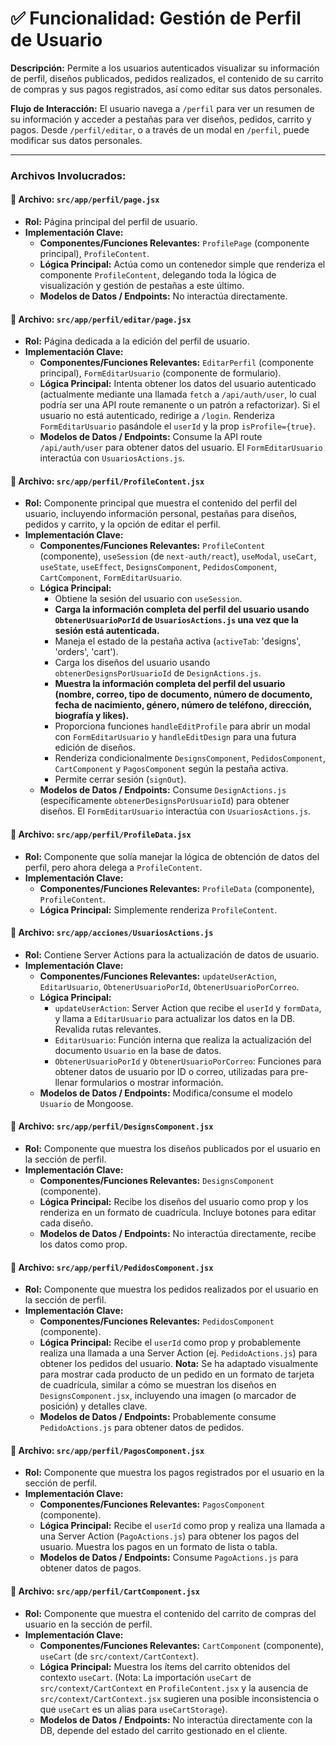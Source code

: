 # ✅ Funcionalidad: Gestión de Perfil de Usuario

**Descripción:** Permite a los usuarios autenticados visualizar su información de perfil, diseños publicados, pedidos realizados, el contenido de su carrito de compras y sus pagos registrados, así como editar sus datos personales.

**Flujo de Interacción:** El usuario navega a `/perfil` para ver un resumen de su información y acceder a pestañas para ver diseños, pedidos, carrito y pagos. Desde `/perfil/editar`, o a través de un modal en `/perfil`, puede modificar sus datos personales.

---

### Archivos Involucrados:

#### 📄 **Archivo:** `src/app/perfil/page.jsx`
* **Rol:** Página principal del perfil de usuario.
* **Implementación Clave:**
    * **Componentes/Funciones Relevantes:** `ProfilePage` (componente principal), `ProfileContent`.
    * **Lógica Principal:** Actúa como un contenedor simple que renderiza el componente `ProfileContent`, delegando toda la lógica de visualización y gestión de pestañas a este último.
    * **Modelos de Datos / Endpoints:** No interactúa directamente.

#### 📄 **Archivo:** `src/app/perfil/editar/page.jsx`
* **Rol:** Página dedicada a la edición del perfil de usuario.
* **Implementación Clave:**
    * **Componentes/Funciones Relevantes:** `EditarPerfil` (componente principal), `FormEditarUsuario` (componente de formulario).
    * **Lógica Principal:** Intenta obtener los datos del usuario autenticado (actualmente mediante una llamada `fetch` a `/api/auth/user`, lo cual podría ser una API route remanente o un patrón a refactorizar). Si el usuario no está autenticado, redirige a `/login`. Renderiza `FormEditarUsuario` pasándole el `userId` y la prop `isProfile={true}`.
    * **Modelos de Datos / Endpoints:** Consume la API route `/api/auth/user` para obtener datos del usuario. El `FormEditarUsuario` interactúa con `UsuariosActions.js`.

#### 📄 **Archivo:** `src/app/perfil/ProfileContent.jsx`
* **Rol:** Componente principal que muestra el contenido del perfil del usuario, incluyendo información personal, pestañas para diseños, pedidos y carrito, y la opción de editar el perfil.
* **Implementación Clave:**
    * **Componentes/Funciones Relevantes:** `ProfileContent` (componente), `useSession` (de `next-auth/react`), `useModal`, `useCart`, `useState`, `useEffect`, `DesignsComponent`, `PedidosComponent`, `CartComponent`, `FormEditarUsuario`.
    * **Lógica Principal:**
        *   Obtiene la sesión del usuario con `useSession`.
        *   **Carga la información completa del perfil del usuario usando `ObtenerUsuarioPorId` de `UsuariosActions.js` una vez que la sesión está autenticada.**
        *   Maneja el estado de la pestaña activa (`activeTab`: 'designs', 'orders', 'cart').
        *   Carga los diseños del usuario usando `obtenerDesignsPorUsuarioId` de `DesignActions.js`.
        *   **Muestra la información completa del perfil del usuario (nombre, correo, tipo de documento, número de documento, fecha de nacimiento, género, número de teléfono, dirección, biografía y likes).**
        *   Proporciona funciones `handleEditProfile` para abrir un modal con `FormEditarUsuario` y `handleEditDesign` para una futura edición de diseños.
        *   Renderiza condicionalmente `DesignsComponent`, `PedidosComponent`, `CartComponent` y `PagosComponent` según la pestaña activa.
        *   Permite cerrar sesión (`signOut`).
    * **Modelos de Datos / Endpoints:** Consume `DesignActions.js` (específicamente `obtenerDesignsPorUsuarioId`) para obtener diseños. El `FormEditarUsuario` interactúa con `UsuariosActions.js`.

#### 📄 **Archivo:** `src/app/perfil/ProfileData.jsx`
* **Rol:** Componente que solía manejar la lógica de obtención de datos del perfil, pero ahora delega a `ProfileContent`.
* **Implementación Clave:**
    * **Componentes/Funciones Relevantes:** `ProfileData` (componente), `ProfileContent`.
    * **Lógica Principal:** Simplemente renderiza `ProfileContent`.

#### 📄 **Archivo:** `src/app/acciones/UsuariosActions.js`
* **Rol:** Contiene Server Actions para la actualización de datos de usuario.
* **Implementación Clave:**
    * **Componentes/Funciones Relevantes:** `updateUserAction`, `EditarUsuario`, `ObtenerUsuarioPorId`, `ObtenerUsuarioPorCorreo`.
    * **Lógica Principal:**
        *   `updateUserAction`: Server Action que recibe el `userId` y `formData`, y llama a `EditarUsuario` para actualizar los datos en la DB. Revalida rutas relevantes.
        *   `EditarUsuario`: Función interna que realiza la actualización del documento `Usuario` en la base de datos.
        *   `ObtenerUsuarioPorId` y `ObtenerUsuarioPorCorreo`: Funciones para obtener datos de usuario por ID o correo, utilizadas para pre-llenar formularios o mostrar información.
    * **Modelos de Datos / Endpoints:** Modifica/consume el modelo `Usuario` de Mongoose.

#### 📄 **Archivo:** `src/app/perfil/DesignsComponent.jsx`
* **Rol:** Componente que muestra los diseños publicados por el usuario en la sección de perfil.
* **Implementación Clave:**
    * **Componentes/Funciones Relevantes:** `DesignsComponent` (componente).
    * **Lógica Principal:** Recibe los diseños del usuario como prop y los renderiza en un formato de cuadrícula. Incluye botones para editar cada diseño.
    * **Modelos de Datos / Endpoints:** No interactúa directamente, recibe los datos como prop.

#### 📄 **Archivo:** `src/app/perfil/PedidosComponent.jsx`
* **Rol:** Componente que muestra los pedidos realizados por el usuario en la sección de perfil.
* **Implementación Clave:**
    * **Componentes/Funciones Relevantes:** `PedidosComponent` (componente).
    * **Lógica Principal:** Recibe el `userId` como prop y probablemente realiza una llamada a una Server Action (ej. `PedidoActions.js`) para obtener los pedidos del usuario. **Nota:** Se ha adaptado visualmente para mostrar cada producto de un pedido en un formato de tarjeta de cuadrícula, similar a cómo se muestran los diseños en `DesignsComponent.jsx`, incluyendo una imagen (o marcador de posición) y detalles clave.
    * **Modelos de Datos / Endpoints:** Probablemente consume `PedidoActions.js` para obtener datos de pedidos.

#### 📄 **Archivo:** `src/app/perfil/PagosComponent.jsx`
* **Rol:** Componente que muestra los pagos registrados por el usuario en la sección de perfil.
* **Implementación Clave:**
    * **Componentes/Funciones Relevantes:** `PagosComponent` (componente).
    * **Lógica Principal:** Recibe el `userId` como prop y realiza una llamada a una Server Action (`PagoActions.js`) para obtener los pagos del usuario. Muestra los pagos en un formato de lista o tabla.
    * **Modelos de Datos / Endpoints:** Consume `PagoActions.js` para obtener datos de pagos.

#### 📄 **Archivo:** `src/app/perfil/CartComponent.jsx`
* **Rol:** Componente que muestra el contenido del carrito de compras del usuario en la sección de perfil.
* **Implementación Clave:**
    * **Componentes/Funciones Relevantes:** `CartComponent` (componente), `useCart` (de `src/context/CartContext`).
    * **Lógica Principal:** Muestra los ítems del carrito obtenidos del contexto `useCart`. (Nota: La importación `useCart` de `src/context/CartContext` en `ProfileContent.jsx` y la ausencia de `src/context/CartContext.jsx` sugieren una posible inconsistencia o que `useCart` es un alias para `useCartStorage`).
    * **Modelos de Datos / Endpoints:** No interactúa directamente con la DB, depende del estado del carrito gestionado en el cliente.
